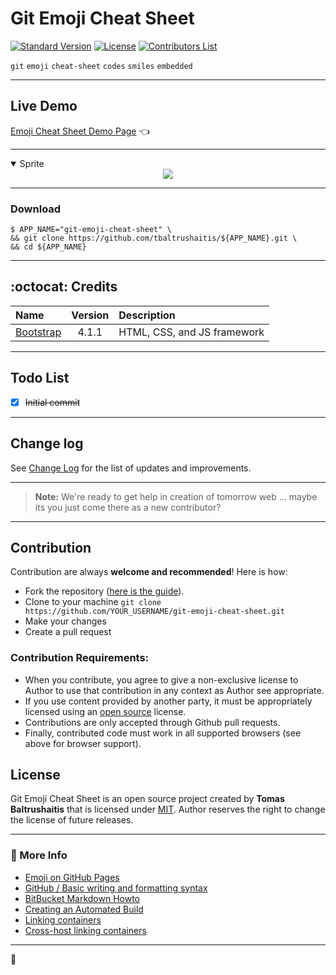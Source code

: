 # Git Emoji Cheat Sheet #

[![Standard Version](https://img.shields.io/badge/release-standard%20version-brightgreen.svg?style=plastic)](https://github.com/conventional-changelog/standard-version)
[![License](https://img.shields.io/badge/license-MIT-green.svg?style=flat)](https://github.com/tbaltrushaitis/git-emoji-cheat-sheet/blob/master/LICENSE)
[![Contributors List](https://img.shields.io/github/contributors/tbaltrushaitis/git-emoji-cheat-sheet.svg)](https://github.com/tbaltrushaitis/git-emoji-cheat-sheet/graphs/contributors)

`git` `emoji` `cheat-sheet` `codes` `smiles` `embedded`

---

## Live Demo ##

[Emoji Cheat Sheet Demo Page](http://bit.ly/git-emoji) :point_left:

---

<details open>
  <summary>Sprite</summary>
  <div align="center">
    <img max-width="720px" max-height="477px" src="src/assets/img/sprite.png" />
  </div>
</details>

---

### Download ###

```shell
$ APP_NAME="git-emoji-cheat-sheet" \
&& git clone https://github.com/tbaltrushaitis/${APP_NAME}.git \
&& cd ${APP_NAME}
```

---

## :octocat: Credits ##

| Name | Version | Description |
|:-----|:-------:|:------------|
| [Bootstrap](http://getbootstrap.com) | 4.1.1 | HTML, CSS, and JS framework

---

## Todo List ##

- [x] ~~Initial commit~~

---

## Change log ##

See [Change Log](./CHANGELOG.md) for the list of updates and improvements.

---

> **Note:**  We're ready to get help in creation of tomorrow web ... maybe its you just come there as a new contributor?

---

## Contribution ##
Contribution are always **welcome and recommended**! Here is how:

- Fork the repository ([here is the guide](https://help.github.com/articles/fork-a-repo/)).
- Clone to your machine ```git clone https://github.com/YOUR_USERNAME/git-emoji-cheat-sheet.git```
- Make your changes
- Create a pull request

### Contribution Requirements: ###

- When you contribute, you agree to give a non-exclusive license to Author to use that contribution in any context as Author see appropriate.
- If you use content provided by another party, it must be appropriately licensed using an [open source](http://opensource.org/licenses) license.
- Contributions are only accepted through Github pull requests.
- Finally, contributed code must work in all supported browsers (see above for browser support).

## License ##
Git Emoji Cheat Sheet is an open source project created by **Tomas Baltrushaitis** that is licensed under [MIT](http://opensource.org/licenses/MIT). Author reserves the right to change the license of future releases.

---

### :link: More Info ###

 - [Emoji on GitHub Pages](https://help.github.com/articles/emoji-on-github-pages/)
 - [GitHub / Basic writing and formatting syntax](https://help.github.com/articles/basic-writing-and-formatting-syntax/)
 - [BitBucket Markdown Howto](https://bitbucket.org/tutorials/markdowndemo)
 - [Creating an Automated Build](https://docs.docker.com/docker-hub/builds/)
 - [Linking containers](https://docs.docker.com/engine/userguide/networking/default_network/dockerlinks.md)
 - [Cross-host linking containers](https://docs.docker.com/engine/admin/ambassador_pattern_linking.md)

---

:scorpion:
